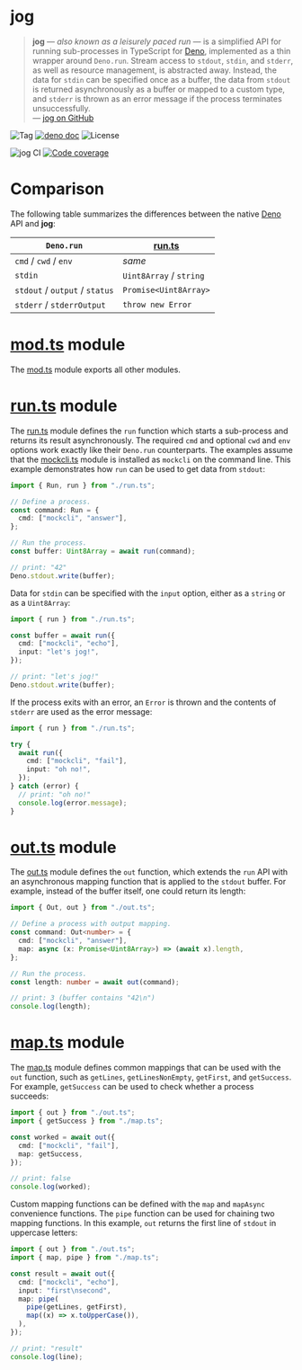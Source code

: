 # jog

> **jog** — _also known as a leisurely paced run_ — is a simplified API for
> running sub-processes in TypeScript for [Deno], implemented as a thin wrapper
> around `Deno.run`. Stream access to `stdout`, `stdin`, and `stderr`, as well
> as resource management, is abstracted away. Instead, the data for `stdin` can
> be specified once as a buffer, the data from `stdout` is returned
> asynchronously as a buffer or mapped to a custom type, and `stderr` is thrown
> as an error message if the process terminates unsuccessfully.
> <br/> — [jog on GitHub]

![Tag](https://img.shields.io/github/v/tag/eibens/jog)
[![deno doc](https://doc.deno.land/badge.svg)](https://doc.deno.land/https/deno.land/x/jog.ts)
![License](https://img.shields.io/github/license/eibens/jog)

![jog CI](https://github.com/eibens/jog/workflows/ci/badge.svg)
[![Code coverage](https://img.shields.io/codecov/c/github/eibens/jog)](https://codecov.io/gh/eibens/jog)

# Comparison

The following table summarizes the differences between the native [Deno] API and
**jog**:

| `Deno.run`                     | [run.ts]                |
| ------------------------------ | ----------------------- |
| `cmd` / `cwd` / `env`          | _same_                  |
| `stdin`                        | `Uint8Array` / `string` |
| `stdout` / `output` / `status` | `Promise<Uint8Array>`   |
| `stderr` / `stderrOutput`      | `throw new Error`       |

# [mod.ts] module

The [mod.ts] module exports all other modules.

# [run.ts] module

The [run.ts] module defines the `run` function which starts a sub-process and
returns its result asynchronously. The required `cmd` and optional `cwd` and
`env` options work exactly like their `Deno.run` counterparts. The examples
assume that the [mockcli.ts] module is installed as `mockcli` on the command
line. This example demonstrates how `run` can be used to get data from `stdout`:

```ts
import { Run, run } from "./run.ts";

// Define a process.
const command: Run = {
  cmd: ["mockcli", "answer"],
};

// Run the process.
const buffer: Uint8Array = await run(command);

// print: "42"
Deno.stdout.write(buffer);
```

Data for `stdin` can be specified with the `input` option, either as a `string`
or as a `Uint8Array`:

```ts
import { run } from "./run.ts";

const buffer = await run({
  cmd: ["mockcli", "echo"],
  input: "let's jog!",
});

// print: "let's jog!"
Deno.stdout.write(buffer);
```

If the process exits with an error, an `Error` is thrown and the contents of
`stderr` are used as the error message:

```ts
import { run } from "./run.ts";

try {
  await run({
    cmd: ["mockcli", "fail"],
    input: "oh no!",
  });
} catch (error) {
  // print: "oh no!"
  console.log(error.message);
}
```

# [out.ts] module

The [out.ts] module defines the `out` function, which extends the `run` API with
an asynchronous mapping function that is applied to the `stdout` buffer. For
example, instead of the buffer itself, one could return its length:

```ts
import { Out, out } from "./out.ts";

// Define a process with output mapping.
const command: Out<number> = {
  cmd: ["mockcli", "answer"],
  map: async (x: Promise<Uint8Array>) => (await x).length,
};

// Run the process.
const length: number = await out(command);

// print: 3 (buffer contains "42\n")
console.log(length);
```

# [map.ts] module

The [map.ts] module defines common mappings that can be used with the `out`
function, such as `getLines`, `getLinesNonEmpty`, `getFirst`, and `getSuccess`.
For example, `getSuccess` can be used to check whether a process succeeds:

```ts
import { out } from "./out.ts";
import { getSuccess } from "./map.ts";

const worked = await out({
  cmd: ["mockcli", "fail"],
  map: getSuccess,
});

// print: false
console.log(worked);
```

Custom mapping functions can be defined with the `map` and `mapAsync`
convenience functions. The `pipe` function can be used for chaining two mapping
functions. In this example, `out` returns the first line of `stdout` in
uppercase letters:

```ts
import { out } from "./out.ts";
import { map, pipe } from "./map.ts";

const result = await out({
  cmd: ["mockcli", "echo"],
  input: "first\nsecond",
  map: pipe(
    pipe(getLines, getFirst),
    map((x) => x.toUpperCase()),
  ),
});

// print: "result"
console.log(line);
```

[jog on GitHub]: https://github.com/eibens/jog
[Deno]: https://deno.land
[mod.ts]: mod.ts
[run.ts]: run.ts
[out.ts]: out.ts
[map.ts]: map.ts
[mockcli.ts]: mockcli.ts
